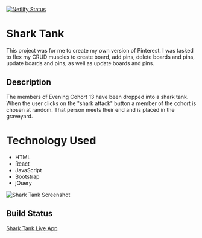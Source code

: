 [![Netlify Status](https://api.netlify.com/api/v1/badges/ad43b1b6-c3ff-472b-a454-5d14486e5dd9/deploy-status)](https://app.netlify.com/sites/wendellp-shark-tank/deploys)

# Shark Tank
This project was for me to create my own version of Pinterest. I was tasked to flex my CRUD muscles to create board, add pins, delete boards and pins, update boards and pins, as well as update boards and pins.

## Description

The members of Evening Cohort 13 have been dropped into a shark tank. When the user clicks on the "shark attack" button a member of the cohort is chosen at random. That person meets their end and is placed in the graveyard.

# Technology Used
 - HTML
 - React
 - JavaScript
 - Bootstrap
 - jQuery
 
 ![Shark Tank Screenshot](https://user-images.githubusercontent.com/63669713/99196796-34b5d500-2754-11eb-877e-8322cfda7094.png)
 
 ## Build Status
[Shark Tank Live App](https://wendellp-shark-tank.netlify.app/)
